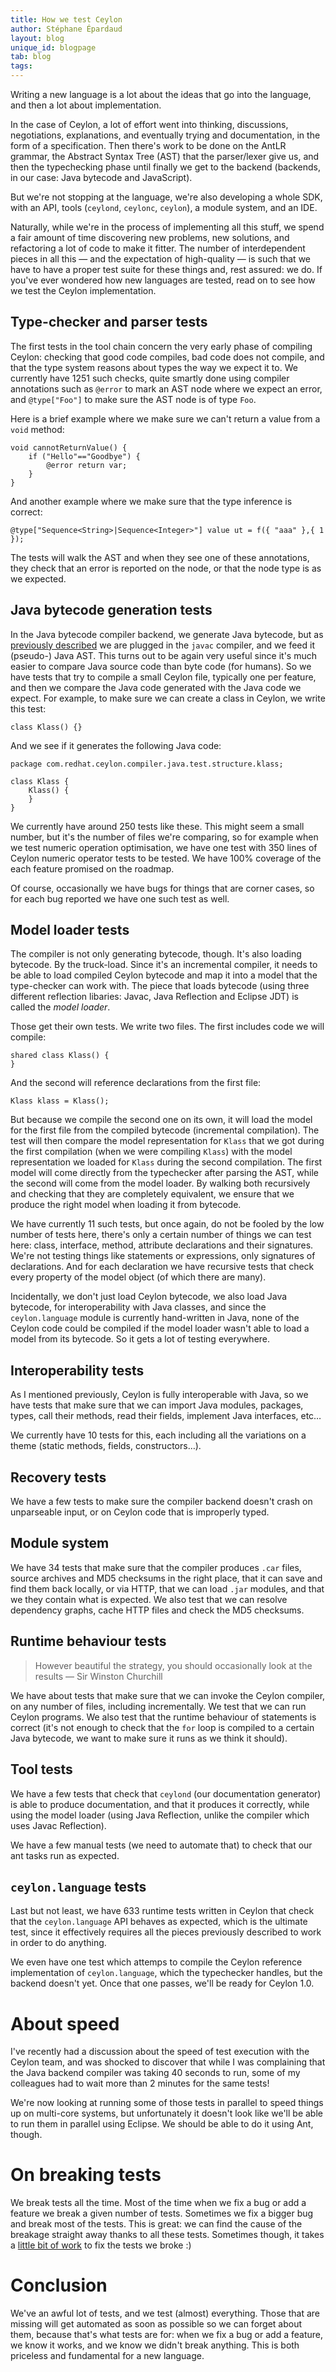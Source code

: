 ```yaml
---
title: How we test Ceylon
author: Stéphane Épardaud
layout: blog
unique_id: blogpage
tab: blog
tags:
---
```


Writing a new language is a lot about the ideas that go into the language, and then a lot about implementation.

In the case of Ceylon, a lot of effort went into thinking, discussions, negotiations, explanations, and eventually
trying and documentation, in the form of a specification. Then there's work to be done on the AntLR grammar, the Abstract
Syntax Tree (AST) that the parser/lexer give us, and then the typechecking phase until finally we get to the backend
(backends, in our case: Java bytecode and JavaScript).

But we're not stopping at the language, we're also developing a whole SDK, with an API, tools (`ceylond`, `ceylonc`,
`ceylon`), a module system, and an IDE.

Naturally, while we're in the process of implementing all this stuff, we spend a fair amount of time discovering new
problems, new solutions, and refactoring a lot of code to make it fitter. The number of interdependent pieces in all
this — and the expectation of high-quality — is such that we have to have a proper test suite for these things and,
rest assured: we do. If you've ever wondered how new languages are tested, read on to see how we test the Ceylon
implementation.

## Type-checker and parser tests

The first tests in the tool chain concern the very early phase of compiling Ceylon: checking that good code compiles,
bad code does not compile, and that the type system reasons about types the way we expect it to. We currently have 
1251 such checks, quite smartly done using compiler annotations such as `@error` to mark an AST node where we expect
an error, and `@type["Foo"]` to make sure the AST node is of type `Foo`. 

Here is a brief example where we make sure we can't return a value from a `void` method:

    void cannotReturnValue() {
        if ("Hello"=="Goodbye") {
            @error return var;
        }
    }

And another example where we make sure that the type inference is correct:

    @type["Sequence<String>|Sequence<Integer>"] value ut = f({ "aaa" },{ 1 });

The tests will walk the AST and when they see one of these annotations, they check that an error is
reported on the node, or that the node type is as we expected.

## Java bytecode generation tests

In the Java bytecode compiler backend, we generate Java bytecode, but as [previously described](/blog/2011/12/08/let-it-work/)
we are plugged in the `javac` compiler, and we feed it (pseudo-) Java AST. This turns out to be again very useful since
it's much easier to compare Java source code than byte code (for humans). So we have tests that try to compile a small Ceylon
file, typically one per feature, and then we compare the Java code generated with the Java code we expect. For example, to make
sure we can create a class in Ceylon, we write this test:

    class Klass() {}

And we see if it generates the following Java code:

<!-- lang: java -->
    package com.redhat.ceylon.compiler.java.test.structure.klass;

    class Klass {
        Klass() {
        }
    }

We currently have around 250 tests like these. This might seem a small number, but it's the number of files we're comparing,
so for example when we test numeric operation optimisation, we have one test with 350 lines of Ceylon numeric operator tests
to be tested. We have 100% coverage of the each feature promised on the roadmap.

Of course, occasionally we have bugs for things that are corner cases, so for each bug reported we have one such test as well.

## Model loader tests

The compiler is not only generating bytecode, though. It's also loading bytecode. By the truck-load. Since it's an incremental
compiler, it needs to be able to load compiled Ceylon bytecode and map it into a model that the type-checker can work with. The
piece that loads bytecode (using three different reflection libaries: Javac, Java Reflection and Eclipse JDT) is called the
_model loader_.

Those get their own tests. We write two files. The first includes code we will compile:

    shared class Klass() {
    }

And the second will reference declarations from the first file:

    Klass klass = Klass();

But because we compile the second one on its own, it will load the model for the first file from the compiled bytecode
(incremental compilation). The test
will then compare the model representation for `Klass` that we got during the first compilation (when we were compiling `Klass`)
with the model representation we loaded for `Klass` during the second compilation. The first model will come directly from the
typechecker after parsing the AST, while the second will come from the model loader. By walking both recursively and checking
that they are completely equivalent, we ensure that we produce the right model when loading it from bytecode.

We have currently 11 such tests, but once again, do not be fooled by the low number of tests here, there's only a certain number of
things we can test here: class, interface, method, attribute declarations and their signatures. We're not testing things like 
statements or expressions, only signatures of declarations. And for each declaration we have recursive tests that check every
property of the model object (of which there are many).

Incidentally, we don't just load Ceylon bytecode, we also load Java bytecode, for interoperability with Java classes, and since
the `ceylon.language` module is currently hand-written in Java, none of the Ceylon code could be compiled if the model loader wasn't
able to load a model from its bytecode. So it gets a lot of testing everywhere.

## Interoperability tests

As I mentioned previously, Ceylon is fully interoperable with Java, so we have tests that make sure that we can import Java modules,
packages, types, call their methods, read their fields, implement Java interfaces, etc…

We currently have 10 tests for this, each including all the variations on a theme (static methods, fields, constructors…).

## Recovery tests

We have a few tests to make sure the compiler backend doesn't crash on unparseable input, or on Ceylon code that is improperly typed.

## Module system

We have 34 tests that make sure that the compiler produces `.car` files, source archives and MD5 checksums in the right place, that it
can save and find them back locally, or via HTTP, that we can load `.jar` modules, and that we they contain what is expected. We also
test that we can resolve dependency graphs, cache HTTP files and check the MD5 checksums.

## Runtime behaviour tests

> However beautiful the strategy, you should occasionally look at the results — Sir Winston Churchill

We have about tests that make sure that we can invoke the Ceylon compiler, on any number of files, including incrementally. We test
that we can run Ceylon programs. We also test that the runtime behaviour of statements is correct (it's not enough to check that the 
`for` loop is compiled to a certain Java bytecode, we want to make sure it runs as we think it should).

## Tool tests

We have a few tests that check that `ceylond` (our documentation generator) is able to produce documentation, and that it produces it
correctly, while using the model loader (using Java Reflection, unlike the compiler which uses Javac Reflection).

We have a few manual tests (we need to automate that) to check that our ant tasks run as expected.

## `ceylon.language` tests

Last but not least, we have 633 runtime tests written in Ceylon that check that the `ceylon.language` API behaves as expected, which
is the ultimate test, since it effectively requires all the pieces previously described to work in order to do anything.

We even have one test which attemps to compile the Ceylon reference implementation of `ceylon.language`, which the typechecker handles,
but the backend doesn't yet. Once that one passes, we'll be ready for Ceylon 1.0.

# About speed

I've recently had a discussion about the speed of test execution with the Ceylon team, and was shocked to discover that while I was
complaining that the Java backend compiler was taking 40 seconds to run, some of my colleagues had to wait more than 2 minutes for the
same tests!

We're now looking at running some of those tests in parallel to speed things up on multi-core systems, but unfortunately it doesn't
look like we'll be able to run them in parallel using Eclipse. We should be able to do it using Ant, though.

# On breaking tests

We break tests all the time. Most of the time when we fix a bug or add a feature we break a given number of tests. Sometimes we fix
a bigger bug and break most of the tests. This is great: we can find the cause of the breakage straight away thanks to all these
tests. Sometimes though, it takes a [little bit of work](https://plus.google.com/u/0/103036382695763273919/posts/J2pzscRCYxJ) 
to fix the tests we broke :)

# Conclusion

We've an awful lot of tests, and we test (almost) everything. Those that are missing will get automated as soon as possible so we can
forget about them, because that's what tests are for: when we fix a bug or add a feature, we know it works, and we know we didn't break
anything. This is both priceless and fundamental for a new language.
